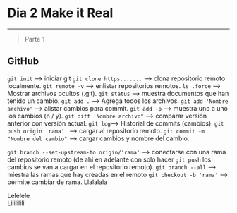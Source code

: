 # Dia 2 Make it Real
---

> Parte 1

## GitHub

`git init` --> iniciar git
`git clone https.......` --> clona repositorio remoto localmente.
`git remote -v` --> enlistar repositorios remotos.
`ls .force` --> Mostrar archivos ocultos (.git).
`git status` --> muestra documentos que han tenido un cambio.
`git add .` --> Agrega todos los archivos.
`git add 'Nombre archivo'` --> alistar cambios para commit.
`git add -p` --> muestra uno a uno los cambios (n / y).
`git diff 'Nombre archivo"` --> comparar versión anterior con versión actual.
`git log`--> Historial de commits (cambios).
`git push origin 'rama' ` --> cargar al repositorio remoto.
`git commit -m "Nombre del cambio"` --> cargar cambios y nombre del cambio.

`git branch --set-upstream-to origin/'rama'` --> conectarse con una rama del repositorio remoto (de ahí en adelante con solo hacer `git push` los cambios se van a cargar en el repositorio remoto).
`git branch --all` --> miestra las ramas que hay creadas en el remoto
`git checkout -b 'rama'` --> permite cambiar de rama.
Llalalala

Lelelele  
Lilililili


